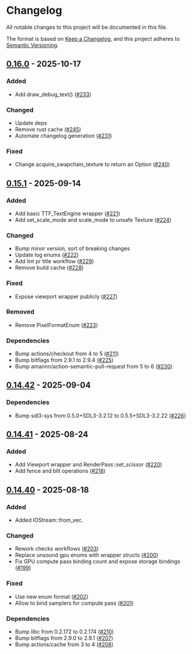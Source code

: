 # Changelog

All notable changes to this project will be documented in this file.

The format is based on [Keep a Changelog](https://keepachangelog.com/en/1.0.0/),
and this project adheres to [Semantic Versioning](https://semver.org/spec/v2.0.0.html).

## [0.16.0] - 2025-10-17

### <!-- 0 -->Added
- Add draw_debug_text() ([#233](https://github.com/vhspace/sdl3-rs/pull/233))

### <!-- 1 -->Changed
- Update deps
- Remove rust cache ([#245](https://github.com/vhspace/sdl3-rs/pull/245))
- Automate changelog generation ([#231](https://github.com/vhspace/sdl3-rs/pull/231))

### <!-- 2 -->Fixed
- Change acquire_swapchain_texture to return an Option<Texture> ([#240](https://github.com/vhspace/sdl3-rs/pull/240))

## [0.15.1] - 2025-09-14

### <!-- 0 -->Added
- Add basic TTF_TextEngine wrapper ([#221](https://github.com/vhspace/sdl3-rs/pull/221))
- Add set_scale_mode and scale_mode to unsafe Texture ([#224](https://github.com/vhspace/sdl3-rs/pull/224))

### <!-- 1 -->Changed
- Bump minor version, sort of breaking changes
- Update log enums ([#222](https://github.com/vhspace/sdl3-rs/pull/222))
- Add lint pr title workflow ([#229](https://github.com/vhspace/sdl3-rs/pull/229))
- Remove build cache ([#228](https://github.com/vhspace/sdl3-rs/pull/228))

### <!-- 2 -->Fixed
- Expose viewport wrapper publicly ([#227](https://github.com/vhspace/sdl3-rs/pull/227))

### <!-- 3 -->Removed
- Remove PixelFormatEnum ([#223](https://github.com/vhspace/sdl3-rs/pull/223))

### <!-- 4 -->Dependencies
- Bump actions/checkout from 4 to 5 ([#211](https://github.com/vhspace/sdl3-rs/pull/211))
- Bump bitflags from 2.9.1 to 2.9.4 ([#225](https://github.com/vhspace/sdl3-rs/pull/225))
- Bump amannn/action-semantic-pull-request from 5 to 6 ([#230](https://github.com/vhspace/sdl3-rs/pull/230))

## [0.14.42] - 2025-09-04

### <!-- 4 -->Dependencies
- Bump sdl3-sys from 0.5.0+SDL3-3.2.12 to 0.5.5+SDL3-3.2.22 ([#226](https://github.com/vhspace/sdl3-rs/pull/226))

## [0.14.41] - 2025-08-24

### <!-- 0 -->Added
- Add Viewport wrapper and RenderPass::set_scissor ([#220](https://github.com/vhspace/sdl3-rs/pull/220))
- Add fence and blit operations ([#218](https://github.com/vhspace/sdl3-rs/pull/218))

## [0.14.40] - 2025-08-18

### <!-- 0 -->Added
- Added IOStream::from_vec.

### <!-- 1 -->Changed
- Rework checks workflows ([#203](https://github.com/vhspace/sdl3-rs/pull/203))
- Replace unsound gpu enums with wrapper structs ([#200](https://github.com/vhspace/sdl3-rs/pull/200))
- Fix GPU compute pass binding count and expose storage bindings ([#199](https://github.com/vhspace/sdl3-rs/pull/199))

### <!-- 2 -->Fixed
- Use new enum format ([#202](https://github.com/vhspace/sdl3-rs/pull/202))
- Allow to bind samplers for compute pass ([#201](https://github.com/vhspace/sdl3-rs/pull/201))

### <!-- 4 -->Dependencies
- Bump libc from 0.2.172 to 0.2.174 ([#210](https://github.com/vhspace/sdl3-rs/pull/210))
- Bump bitflags from 2.9.0 to 2.9.1 ([#207](https://github.com/vhspace/sdl3-rs/pull/207))
- Bump actions/cache from 3 to 4 ([#208](https://github.com/vhspace/sdl3-rs/pull/208))

[0.16.0]: https://github.com/vhspace/sdl3-rs/compare/v0.15.1...v0.16.0
[0.15.1]: https://github.com/vhspace/sdl3-rs/compare/v0.14.42...v0.15.1
[0.14.42]: https://github.com/vhspace/sdl3-rs/compare/v0.14.41...v0.14.42
[0.14.41]: https://github.com/vhspace/sdl3-rs/compare/v0.14.40...v0.14.41
[0.14.40]: https://github.com/vhspace/sdl3-rs/compare/v0.14.36...v0.14.40

<!-- generated by git-cliff -->
